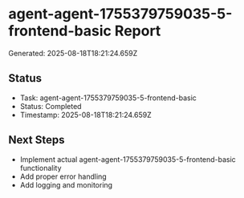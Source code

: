 # agent-agent-1755379759035-5-frontend-basic Report

Generated: 2025-08-18T18:21:24.659Z

## Status
- Task: agent-agent-1755379759035-5-frontend-basic
- Status: Completed
- Timestamp: 2025-08-18T18:21:24.659Z

## Next Steps
- Implement actual agent-agent-1755379759035-5-frontend-basic functionality
- Add proper error handling
- Add logging and monitoring
